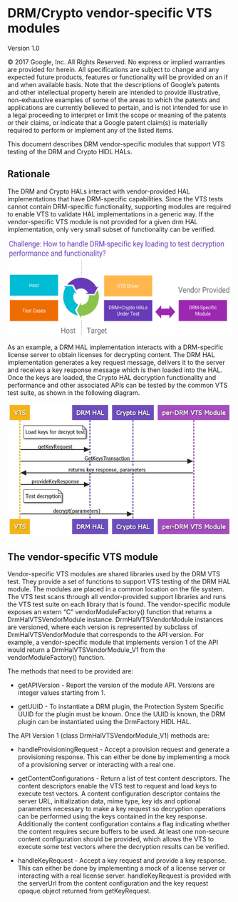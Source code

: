 # DRM/Crypto vendor-specific VTS modules

Version 1.0

© 2017 Google, Inc. All Rights Reserved. No express or implied warranties are provided for herein. All specifications are subject to change and any expected future products, features or functionality will be provided on an if and when available basis. Note that the descriptions of Google’s patents and other intellectual property herein are intended to provide illustrative, non-exhaustive examples of some of the areas to which the patents and applications are currently believed to pertain, and is not intended for use in a legal proceeding to interpret or limit the scope or meaning of the patents or their claims, or indicate that a Google patent claim(s) is materially required to perform or implement any of the listed items.

This document describes DRM vendor-specific modules that support VTS testing of the DRM and Crypto HIDL HALs.

## Rationale

The DRM and Crypto HALs interact with vendor-provided HAL implementations that have DRM-specific capabilities. Since the VTS tests cannot contain DRM-specific functionality, supporting modules are required to enable VTS to validate HAL implementations in a generic way. If the vendor-specific VTS module is not provided for a given drm HAL implementation, only very small subset of functionality can be verified.

![Challenge](Google-InterfaceDrmChallenge.png)

As an example, a DRM HAL implementation interacts with a DRM-specific license server to obtain licenses for decrypting content. The DRM HAL implementation generates a key request message, delivers it to the server and receives a key response message which is then loaded into the HAL. Once the keys are loaded, the Crypto HAL decryption functionality and performance and other associated APIs can be tested by the common VTS test suite, as shown in the following diagram.

![Sequence](Google-VTSSequence.png)

## The vendor-specific VTS module

Vendor-specific VTS modules are shared libraries used by the DRM VTS test. They provide a set of functions to support VTS testing of the DRM HAL module.
The modules are placed in a common location on the file system. The VTS test scans through all vendor-provided support libraries and runs the VTS test suite on each library that is found.
The vendor-specific module exposes an extern “C” vendorModuleFactory() function that returns a DrmHalVTSVendorModule instance. DrmHalVTSVendorModule instances are versioned, where each version is represented by subclass of DrmHalVTSVendorModule that corresponds to the API version. For example, a vendor-specific module that implements version 1 of the API would return a DrmHalVTSVendorModule_V1 from the vendorModuleFactory() function.

The methods that need to be provided are:

* getAPIVersion - Report the version of the module API. Versions are integer values
starting from 1.

* getUUID - To instantiate a DRM plugin, the Protection System Specific UUID for the
plugin must be known. Once the UUID is known, the DRM plugin can be instantiated
using the DrmFactory HIDL HAL.

The API Version 1 (class DrmHalVTSVendorModule_V1) methods are:

* handleProvisioningRequest - Accept a provision request and generate a provisioning
response. This can either be done by implementing a mock of a provisioning server or
interacting with a real one.

* getContentConfigurations - Return a list of test content descriptors. The content
descriptors enable the VTS test to request and load keys to execute test vectors. A
content configuration descriptor contains the server URL, initialization data, mime type,
key ids and optional parameters necessary to make a key request so decryption
operations can be performed using the keys contained in the key response. Additionally
the content configuration contains a flag indicating whether the content requires secure
buffers to be used. At least one non-secure content configuration should be provided,
which allows the VTS to execute some test vectors where the decryption results can be
verified.

* handleKeyRequest - Accept a key request and provide a key response. This can either
be done by implementing a mock of a license server or interacting with a real license
server. handleKeyRequest is provided with the serverUrl from the content configuration
and the key request opaque object returned from getKeyRequest.
